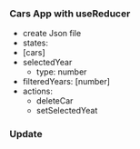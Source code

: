 ### Cars App with useReducer
- create Json file
- states:
 - [cars]
 - selectedYear
   - type: number
 - filteredYears: [number]  
 - actions:
   - deleteCar
   - setSelectedYeat

  ### Update
  

